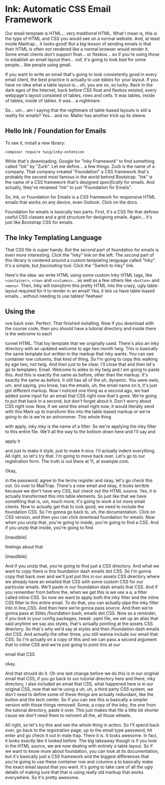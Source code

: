 # Ink: Automatic CSS Email Framework

Our email template is HTML... very *traditional* HTML. What I mean is, this is
the type of HTML and CSS you would see on a normal website. And, at least inside
Mailtrap... it looks good! But a *big* lesson of sending emails is that their HTML
is often *not* rendered like a normal browser would render it. Some email clients
don't support float... or flexbox... so if you're using *those* to establish an
email layout then... oof, it's going to look *bad* for some people... like people
using gmail.

If you want to write an email that's going to look consistently good in every
email client, the best practice is actually to use *tables* for your layout. If
you have *no* idea what a table layout is... oh, you are *so*, *so* lucky. Back
in the dark ages of the Internet, back before CSS float and flexbox existed,
every webpage's layout consisted of tables, rows and cells. It was tables, inside
of tables, inside of tables. It was... a nightmare.

So... um... am I saying that the nightmare of table-based layouts is still a
reality for emails? Yes... and no. Mailer has another trick up its sleeve.

## Hello Ink / Foundation for Emails

To see it, install a new library:

```terminal
composer require twig/inky-extension
```

While that's downloading, Google for "Inky Framework" to find something called
"Ink" by "Zurb". Let me define... a few things. Zurb is the name of a company.
That company created "Foundation" a CSS framework that's probably the second
most famous in the world behind Bootstrap. "Ink" is the name of a CSS framework
that's designed *specifically* for emails. And actually, they've renamed "Ink"
to just "Foundation for Emails".

So, Ink, or Foundation for Emails is a CSS framework for responsive HTML emails
that works on any device, even Outlook. Click on the docs.

Foundation for emails is basically two parts. First, it's a CSS file that defines
useful CSS classes and a grid structure for designing emails. Again... it's just
like Bootstrap CSS for emails.

## The Inky Templating Language

That CSS file is super handy. But the *second* part of foundation for emails is
even *more* interesting. Click the "Inky" link on the left. The *second* part
of this library is centered around a custom templating language called "Inky".
It's a simple, but *fascinating* tool. Click the "Switch to Inky" link.

Here's the idea: *we* write HTML using some custom Inky HTML tags, like
`<container>`, `<row>` and `<columns>`... as well as a few others like
`<button>` and `<menu>`. Then, Inky will *transform* this pretty HTML into the
crazy, ugly table-layout required for it to render in an email! Yea, it lets us
have table-based emails... without needing to use tables! Yeehaw!

## Using the

ove back over. Perfect. That finished installing. Now if
you download with the course code, then you should have a tutorial directory and
inside there is the welcome to each

tunnel HTML. That toy template that we originally used. There's also an inky
directory with an updated welcome to age two month twig. This is basically the same
template but written in the markup that inky wants. You can see container row
columns, that kind of thing. So I'm going to copy this walking by age two, not twig.
And then just to be clear, I'll close that and then let's go to templates. Email.
Welcome to aides to my twig and I am going to paste this. And this is exactly the
same as before, other than the markup. It's exactly the same as before. It still has
all of the uh, dynamic. You were owls, um, and saying, you know, has the emails, uh,
the email name on it, it's just got different markup. Now I noticed one thing as a
second ago, we had added some input for an email that CSS right now that's gone.
We're going to put that back in a second, but don't forget about it. Don't worry
about CSS right now. Now, if we send this email right now, it would literally send
with this Mark up to transform this into the table based markup or we're going to do
is we're an astronomer. This whole thing

with apply, inky inky is the name of a filter. So we're applying the inky filter to
this entire file. We'll all the way to the bottom down here and I'll say and

apply it

and just to make it style, just to make it nice. I'll actually indent everything. All
right, so let's try that. I'm going to move back over. Let's go to our registration
form. The truth is out there at 11, at example.com.

Okay,

in the password, agree to the terms register and okay, let's go check this out. Go
over to MailTrap. There's a new email and okay, it looks terrible because we don't
have any CSS, but check out the HTML source. Yes, it is actually transformed this
into table elements. So just like that we have something that is, um, much more, it's
going to work a lot more email clients. Now to actually get that to look good, we
need to include the foundation CSS. So I'm gonna go back to, uh, the documentation.
Click on CSS version, and then you can click download foundation for emails. Now when
you unzip that, you're going to inside, you're going to find a CSS. And if you unzip
that inside, you're going to find

[inaudible]

feelings about that

[inaudible].

And if you unzip that, you're going to find just a CSS directory. And what we want to
copy there is this foundation dash emails dot CSS. So I'm gonna copy that back over
and we'll just put this in our assets CSS directory where we already have an emailed
that CSS with some custom CSS for our particular emails. We'll paste in our
foundation dash emails that CSS. And if you remember from before the, when we get
this is we use a a, a filter called inline CSS. So now we want to apply both the inky
filter and the inline CSS filter to this entire email. To do that, you can actually
pipe the inky filter into in line_CSS. And then here we're gonna pass source. And
then we're gonna pass at Stiles /foundation bash, emails dot CSS. Now as a reminder,
if you look in your config packages, tweak .yaml file, we set up an alias that said
anytime we say ass styles, that's actually pointing at the assets CSS directory. So
that's why we'd say at styles and then /foundation dash emails dot CSS. And actually
the other three, you still wanna include our email that CSS. So I'm actually on a
copy of this and we can pass a second argument that to inline CSS and we're just
going to point this at our

email that CSS

okay.

And that should do it. Oh one last change before we do this is in our original email
that CSS, if you go back to our tutorial directory here and there, inky directory, I
also included an email that CSS, what happened here is in our original CSS, now that
we're using a uh, uh, a third party CSS system, we don't need to define some of these
things are actually redundant, like the button and the tech center. So if you can see
this is basically a simpler version with those things removed. Some, a copy of the
inky, the one from the tutorial directory, paste it over. This just makes that file a
little bit shorter cause we don't need them to reinvent all the, all those wheels.

All right, so let's try this and see the whole thing in action. So I'll spend back
over, go back to the registration page, up to the email type password, hit enter and
go check it out in male trap. There it is. It looks awesome. In fact, it looks
exactly like it looked before. The big takeaway though is if you look in the HTML
source, we are now dealing with entirely a table layout. So if we want to know more
about foundation, you can look at its documentation, but it's basically just a CSS
framework and the biggest differences that you're going to use these container row
and columns a to basically make the exact email layout that you want. It's going to
take care of all the ugly details of making sure that that is using really old markup
that works everywhere. So it's pretty awesome.
